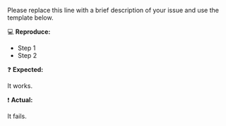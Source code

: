 Please replace this line with a brief description of your issue and use the template below.

💻  __Reproduce:__

- Step 1
- Step 2

❓  __Expected:__

It works.

❗  __Actual:__

It fails.
